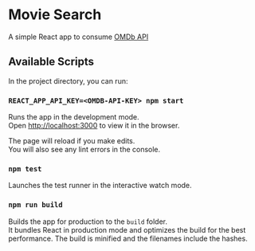 # Movie Search

A simple React app to consume [OMDb API](https://www.omdbapi.com/)

## Available Scripts

In the project directory, you can run:

### `REACT_APP_API_KEY=<OMDB-API-KEY> npm start`

Runs the app in the development mode.\
Open [http://localhost:3000](http://localhost:3000) to view it in the browser.

The page will reload if you make edits.\
You will also see any lint errors in the console.

### `npm test`

Launches the test runner in the interactive watch mode.

### `npm run build`

Builds the app for production to the `build` folder.\
It bundles React in production mode and optimizes the build for the best performance. The build is minified and the filenames include the hashes.
